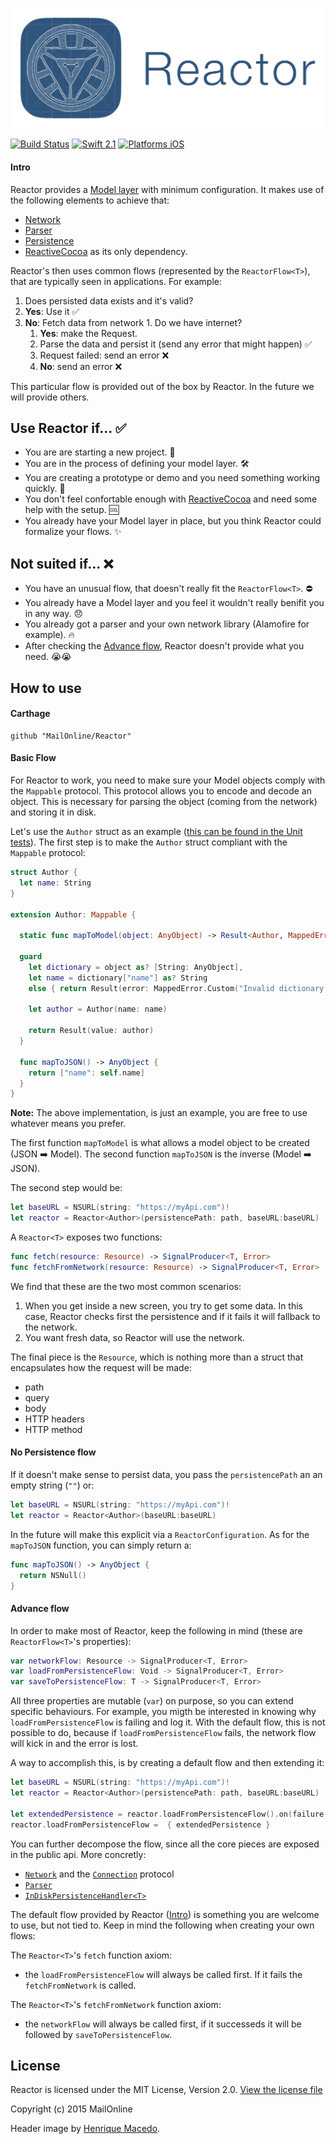 ![](Logo/logo.png)

[![Build Status](https://travis-ci.org/MailOnline/Reactor.svg?branch=master)](https://travis-ci.org/MailOnline/Reactor)
[![Swift 2.1](https://img.shields.io/badge/Swift-2.1-orange.svg?style=flat)](https://developer.apple.com/swift/)
[![Platforms iOS](https://img.shields.io/badge/Platforms-iOS-lightgray.svg?style=flat)](https://developer.apple.com/swift/)

#### Intro

Reactor provides a [Model layer](https://github.com/MailOnline/Reactor/tree/master/Reactor/Core) with minimum configuration. It makes use of the following elements to achieve that:

* [Network](https://github.com/MailOnline/Reactor/tree/master/Reactor/Core/Network)
* [Parser](https://github.com/MailOnline/Reactor/tree/master/Reactor/Core/Parser)
* [Persistence](https://github.com/MailOnline/Reactor/tree/master/Reactor/Core/Persistence)
* [ReactiveCocoa](https://github.com/ReactiveCocoa/ReactiveCocoa) as its only dependency.

Reactor's then uses common flows (represented by the `ReactorFlow<T>`), that are typically seen in applications. For example:

 1. Does persisted data exists and it's valid?
  1. **Yes**: Use it ✅
  2. **No**: Fetch data from network
    1. Do we have internet?
      1. **Yes**: make the Request.
        1. Parse the data and persist it (send any error that might happen) ✅
        2. Request failed: send an error ❌
       2. **No**: send an error ❌

This particular flow is provided out of the box by Reactor. In the future we will provide others. 

## Use Reactor if... ✅

* You are are starting a new project. 🌳
* You are in the process of defining your model layer. 🛠
* You are creating a prototype or demo and you need something working quickly. 🚀
* You don't feel confortable enough with [ReactiveCocoa](https://github.com/ReactiveCocoa/ReactiveCocoa) and need some help with the setup. 🆒
* You already have your Model layer in place, but you think Reactor could formalize your flows. ✨ 

## Not suited if... ❌

* You have an unusual flow, that doesn't really fit the `ReactorFlow<T>`. ⛔️
* You already have a Model layer and you feel it wouldn't really benifit you in any way. 😞
* You already got a parser and your own network library (Alamofire for example). 🔥
* After checking the [Advance flow](#advance-flow), Reactor doesn't provide what you need. 😭😭

## How to use

#### Carthage

```
github "MailOnline/Reactor"
```

#### Basic Flow

For Reactor to work, you need to make sure your Model objects comply with the `Mappable` protocol. This protocol allows you to encode and decode an object. This is necessary for parsing the object (coming from the network) and storing it in disk.

Let's use the `Author` struct as an example ([this can be found in the Unit tests](https://github.com/MailOnline/Reactor/blob/master/ReactorTests/Tests/Stubs/Article.swift)). The first step is to make the `Author`
struct compliant with the `Mappable` protocol: 

```swift
struct Author {
  let name: String
}

extension Author: Mappable { 

  static func mapToModel(object: AnyObject) -> Result<Author, MappedError> {

  guard
    let dictionary = object as? [String: AnyObject],
    let name = dictionary["name"] as? String
    else { return Result(error: MappedError.Custom("Invalid dictionary @ \(Author.self)\n \(object)"))}

    let author = Author(name: name)

    return Result(value: author)
  }
 
  func mapToJSON() -> AnyObject {
    return ["name": self.name]
  }
}
```
**Note:** The above implementation, is just an example, you are free to use whatever means you prefer.

The first function `mapToModel` is what allows a model object to be created (JSON ➡️ Model). The second function `mapToJSON` is the inverse (Model ➡️ JSON).

The second step would be:

```swift
let baseURL = NSURL(string: "https://myApi.com")!
let reactor = Reactor<Author>(persistencePath: path, baseURL:baseURL)
```

A `Reactor<T>` exposes two functions:

```swift
func fetch(resource: Resource) -> SignalProducer<T, Error>
func fetchFromNetwork(resource: Resource) -> SignalProducer<T, Error>
```

We find that these are the two most common scenarios:

1. When you get inside a new screen, you try to get some data. In this case, Reactor checks first the persistence and if it fails it will fallback to the network.
2. You want fresh data, so Reactor will use the network.

The final piece is the `Resource`, which is nothing more than a struct that encapsulates how the request will be made:

* path
* query
* body
* HTTP headers
* HTTP method

#### No Persistence flow
 
If it doesn't make sense to persist data, you pass the `persistencePath` an an empty string (`""`) or:

```swift
let baseURL = NSURL(string: "https://myApi.com")!
let reactor = Reactor<Author>(baseURL:baseURL)
```

In the future will make this explicit via a `ReactorConfiguration`. As for the `mapToJSON` function, you can simply return a:

```swift
func mapToJSON() -> AnyObject {
  return NSNull()
}
```

#### Advance flow

In order to make most of Reactor, keep the following in mind (these are `ReactorFlow<T>`'s properties):

```swift
var networkFlow: Resource -> SignalProducer<T, Error>
var loadFromPersistenceFlow: Void -> SignalProducer<T, Error>
var saveToPersistenceFlow: T -> SignalProducer<T, Error>
```

All three properties are mutable (`var`) on purpose, so you can extend specific behaviours. For example, you migth be interested in knowing why `loadFromPersistenceFlow` is failing and log it. With the default flow, this is not possible to do, because if `loadFromPersistenceFlow` fails, the network flow will kick in and the error is lost. 

A way to accomplish this, is by creating a default flow and then extending it:

```swift
let baseURL = NSURL(string: "https://myApi.com")!
let reactor = Reactor<Author>(persistencePath: path, baseURL:baseURL)

let extendedPersistence = reactor.loadFromPersistenceFlow().on(failure: { error in print(error) })
reactor.loadFromPersistenceFlow =  { extendedPersistence }
```

You can further decompose the flow, since all the core pieces are exposed in the public api. More concretly:

* [`Network`](https://github.com/MailOnline/Reactor/blob/master/Reactor/Core/Network/Network.swift) and the [`Connection`](https://github.com/MailOnline/Reactor/blob/master/Reactor/Core/Network/Connection.swift) protocol
* [`Parser`](https://github.com/MailOnline/Reactor/blob/master/Reactor/Core/Parser/Parser.swift)
* [`InDiskPersistenceHandler<T>`](https://github.com/MailOnline/Reactor/blob/master/Reactor/Core/Persistence/InDiskPersistence.swift) 

The default flow provided by Reactor ([Intro](https://github.com/MailOnline/Reactor#intro)) is something you are welcome to use, but not tied to. Keep in mind the following when creating your own flows:

The `Reactor<T>`'s `fetch` function axiom:

* the `loadFromPersistenceFlow` will always be called first. If it fails the `fetchFromNetwork` is called.

The `Reactor<T>`'s `fetchFromNetwork` function axiom:

* the `networkFlow` will always be called first, if it successeds it will be followed by `saveToPersistenceFlow`.

## License
Reactor is licensed under the MIT License, Version 2.0. [View the license file](LICENSE)

Copyright (c) 2015 MailOnline

Header image by [Henrique Macedo](https://twitter.com/henrikemacedo). 
